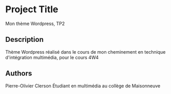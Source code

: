 # Project Title

Mon thème Wordpress, TP2

## Description

Thème Wordpress réalisé dans le cours de mon cheminement en technique d'intégration multimédia, pour le cours 4W4

## Authors

Pierre-Olivier Clerson
Étudiant en multimédia au collège de Maisonneuve
